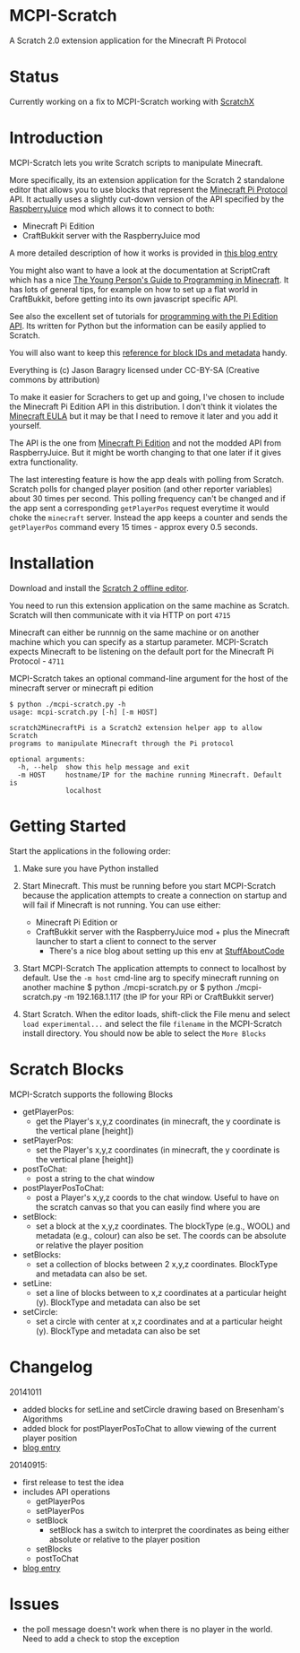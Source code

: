 MCPI-Scratch
================

A Scratch 2.0 extension application for the Minecraft Pi Protocol

# Status
Currently working on a fix to MCPI-Scratch working with [ScratchX](http://http://scratchx.org/)

# Introduction
MCPI-Scratch lets you write Scratch scripts to manipulate Minecraft. 

More specifically, its an extension application for the Scratch 2 standalone editor that allows you to use blocks that represent the [Minecraft Pi Protocol](http://wiki.vg/Minecraft_Pi_Protocol) API. It actually uses a slightly cut-down version of the API specified by the [RaspberryJuice](http://dev.bukkit.org/bukkit-plugins/raspberryjuice/) mod which allows it to connect to both:
* Minecraft Pi Edition
* CraftBukkit server with the RaspberryJuice mod

A more detailed description of how it works is provided in [this blog entry](http://niphophila.blogspot.com/2014/09/mcpi-scratch-scratch-extension.html)

You might also want to have a look at the documentation at ScriptCraft which has a nice [The Young Person's Guide to Programming in Minecraft](https://github.com/walterhiggins/ScriptCraft/blob/master/docs/YoungPersonsGuideToProgrammingMinecraft.md). It has lots of general tips, for example on how to set up a flat world in CraftBukkit, before getting into its own javascript specific API. 

See also the excellent set of tutorials for [programming with the Pi Edition API](http://www.stuffaboutcode.com/2013/04/minecraft-pi-edition-api-tutorial.html). Its written for Python but the information can be easily applied to Scratch.

You will also want to keep this [reference for block IDs and metadata](http://www.stuffaboutcode.com/p/minecraft-api-reference.html) handy.

Everything is (c) Jason Baragry licensed under CC-BY-SA (Creative commons by attribution)

To make it easier for Scrachers to get up and going, I've chosen to include the Minecraft Pi Edition API in this distribution. I don't think it violates the [Minecraft EULA](https://account.mojang.com/documents/minecraft_eula) but it may be that I need to remove it later and you add it yourself.

The API is the one from [Minecraft Pi Edition](http://minecraft.gamepedia.com/Pi_Edition) and not the modded API from RaspberryJuice. But it might be worth changing to that one later if it gives extra functionality.

The last interesting feature is how the app deals with polling from Scratch. Scratch polls for changed player position (and other reporter variables) about 30 times per second. This polling frequency can't be changed and if the app sent a corresponding `getPlayerPos` request everytime it would choke the `minecraft` server. Instead the app keeps a counter and sends the `getPlayerPos` command every 15 times - approx every 0.5 seconds.

# Installation
Download and install the [Scratch 2 offline editor](http://scratch.mit.edu/scratch2download/).

You need to run this extension application on the same machine as Scratch. Scratch will then communicate with it via HTTP on port `4715`

Minecraft can either be runnnig on the same machine or on another machine which you can specify as a startup parameter. MCPI-Scratch expects Minecraft to be listening on the default port for the Minecraft Pi Protocol - `4711`

MCPI-Scratch takes an optional command-line argument for the host of the minecraft server or minecraft pi edition

	$ python ./mcpi-scratch.py -h
	usage: mcpi-scratch.py [-h] [-m HOST]

	scratch2MinecraftPi is a Scratch2 extension helper app to allow Scratch
	programs to manipulate Minecraft through the Pi protocol

	optional arguments:
	  -h, --help  show this help message and exit
	  -m HOST     hostname/IP for the machine running Minecraft. Default is
	              localhost


# Getting Started
Start the applications in the following order:

1. Make sure you have Python installed

2. Start Minecraft. 
This must be running before you start MCPI-Scratch because the application attempts to create a connection on startup and will fail if Minecraft is not running. You can use either:
	* Minecraft Pi Edition or 
	* CraftBukkit server with the RaspberryJuice mod + plus the Minecraft launcher to start a client to connect to the server
		* There's a nice blog about setting up this env at [StuffAboutCode](http://www.stuffaboutcode.com/2013/06/programming-minecraft-with-bukkit.html)

3. Start MCPI-Scratch
The application attempts to connect to localhost by default. Use the `-m host` cmd-line arg to specify minecraft running on another machine
	$ python ./mcpi-scratch.py
	or
	$ python ./mcpi-scratch.py -m 192.168.1.117 (the IP for your RPi or CraftBukkit server)

4. Start Scratch. 
When the editor loads, shift-click the File menu and select `load experimental...` and select the file `filename` in the MCPI-Scratch install directory. You should now be able to select the `More Blocks` 

# Scratch Blocks
MCPI-Scratch supports the following Blocks
* getPlayerPos:
	* get the Player's x,y,z coordinates (in minecraft, the y coordinate is the vertical plane [height])
* setPlayerPos:
	* set the Player's x,y,z coordinates (in minecraft, the y coordinate is the vertical plane [height])
* postToChat:
	* post a string to the chat window
* postPlayerPosToChat:
	* post a Player's x,y,z coords to the chat window. Useful to have on the scratch canvas so that you can easily find where you are
* setBlock:
	* set a block at the x,y,z coordinates. The blockType (e.g., WOOL) and metadata (e.g., colour) can also be set. The coords can be absolute or relative the player position 
* setBlocks:
	* set a collection of blocks between 2 x,y,z coordinates. BlockType and metadata can also be set.
* setLine:
	* set a line of blocks between to x,z coordinates at a particular height (y). BlockType and metadata can also be set
* setCircle:
	* set a circle with center at x,z coordinates and at a particular height (y). BlockType and metadata can also be set

# Changelog

20141011
* added blocks for setLine and setCircle drawing based on Bresenham's Algorithms
* added block for postPlayerPosToChat to allow viewing of the current player position
* [blog entry](http://niphophila.blogspot.no/2014/10/mcpi-scratch-lines-and-circles.html)

20140915:
* first release to test the idea
* includes API operations
	* getPlayerPos
	* setPlayerPos
	* setBlock
		* setBlock has a switch to interpret the coordinates as being either absolute or relative to the player position
	* setBlocks
	* postToChat
* [blog entry](http://niphophila.blogspot.com/2014/09/mcpi-scratch-scratch-extension.html)

# Issues
* the poll message doesn't work when there is no player in the world. Need to add a check to stop the exception



